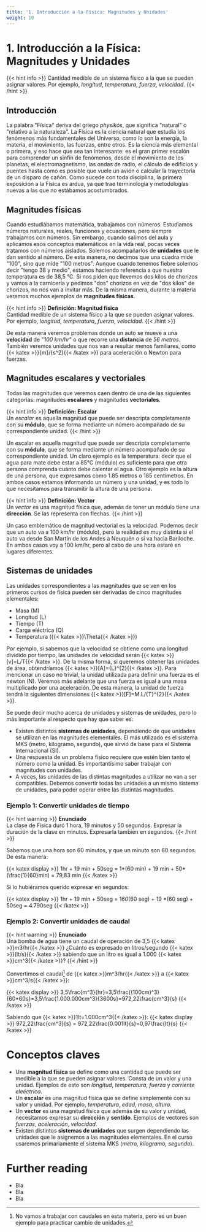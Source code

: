 ```yaml
---
title: '1. Introducción a la Física: Magnitudes y Unidades'
weight: 10
---
```


# 1. Introducción a la Física: Magnitudes y Unidades
{{< hint info >}}
Cantidad medible de un sistema físico a la que se pueden asignar valores. Por ejemplo, *longitud*, *temperatura*, *fuerza*, *velocidad*.
{{< /hint >}}

## Introducción

La palabra "Física" deriva del griego *physikós*, que significa "natural" o "relativo a la naturaleza". La Física es la ciencia natural que estudia los fenómenos más fundamentales del Universo, como lo son la energía, la materia, el movimiento, las fuerzas, entre otros. 
Es la ciencia más elemental o primera, y eso hace que sea tan interesante: es el gran primer escalón para comprender un sinfín de fenómenos, desde el movimiento de los planetas, el electromagnetismo, las ondas de radio, el cálculo de edificios y puentes hasta cómo es posible que vuele un avión o calcular la trayectoria de un disparo de cañón.
Como sucede con toda disciplina, la primera exposición a la Física es ardua, ya que trae terminología y metodologías nuevas a las que no estábamos acostumbrados.

## Magnitudes físicas
Cuando estudiábamos matemática, trabajamos con números. Estudiamos números naturales, reales, funciones y ecuaciones, pero siempre trabajamos con números. 
Sin embargo, cuando salimos del aula y aplicamos esos conceptos matemáticos en la vida real, pocas veces tratamos con números aislados. Solemos acompañarlos de **unidades** que le dan sentido al número. De esta manera, no decimos que una cuadra mide "100", sino que mide "100 metros". Aunque cuando tenemos fiebre solemos decir "tengo 38 y medio", estamos haciendo referencia a que nuestra temperatura es de 38,5 °C. Si nos piden que llevemos dos kilos de chorizos y vamos a la carnicería y pedimos "dos" chorizos en vez de "dos kilos" de chorizos, no nos van a invitar más.
De la misma manera, durante la materia veremos muchos ejemplos de **magnitudes físicas**. 

{{< hint info >}}
**Definición: Magnitud física**  
Cantidad medible de un sistema físico a la que se pueden asignar valores. Por ejemplo, *longitud*, *temperatura*, *fuerza*, *velocidad*.
{{< /hint >}}

De esta manera veremos problemas donde un auto se mueve a una **velocidad** de "*100 km/hr*" o que recorre una **distancia** de *56 metros*. También veremos unidades que nos van a resultar menos familiares, como {{< katex >}}{m}/{s^2}{{< /katex >}} para aceleración o Newton para fuerzas.

## Magnitudes escalares y vectoriales
Todas las magnitudes que veremos caen dentro de una de las siguientes categorías: magnitudes **escalares** y magnitudes **vectoriales**.

{{< hint info >}}
**Definición: Escalar**  
Un *escalar* es aquella magnitud que puede ser descripta completamente con su **módulo**, que se forma mediante un número acompañado de su correspondiente unidad.
{{< /hint >}}

Un escalar es aquella magnitud que puede ser descripta completamente con su **módulo**, que se forma mediante un número acompañado de su correspondiente unidad.
Un claro ejemplo es la temperatura: decir que el agua para mate debe estar a 85°C (módulo) es suficiente para que otra persona comprenda cuánto debe calentar el agua. Otro ejemplo es la altura de una persona, que expresamos como 1.85 metros o 185 centímetros. En ambos casos estamos informando un número y una unidad, y es todo lo que necesitamos para transmitir la altura de una persona.

{{< hint info >}}
**Definición: Vector**  
Un *vector* es una magnitud física que, además de tener un módulo tiene una **dirección**. Se las representa con flechas.
{{< /hint >}}

Un caso emblemático de magnitud vectorial es la velocidad. Podemos decir que un auto va a 100 km/hr (módulo), pero la realidad es muy distinta si el auto va desde San Martín de los Andes a Neuquén o si va hacia Bariloche. En ambos casos voy a 100 km/hr, pero al cabo de una hora estaré en lugares diferentes.

## Sistemas de unidades
Las unidades correspondientes a las magnitudes que se ven en los primeros cursos de física pueden ser derivadas de cinco magnitudes elementales:
+ Masa (M)
+ Longitud (L)
+ Tiempo (T)
+ Carga eléctrica (Q)
+ Temperatura ({{< katex >}}\Theta{{< /katex >}})

Por ejemplo, si sabemos que la velocidad se obtiene como una longitud dividido por tiempo, las unidades de velocidad serán {{< katex >}}[v]=L/T{{< /katex >}}. De la misma forma, si queremos obtener las unidades de área, obtendríamos {{< katex >}}[A]={L}^{2}{{< /katex >}}.
Para mencionar un caso no trivial, la unidad utilizada para definir una fuerza es el newton (N). Veremos más adelante que una fuerza es igual a una masa multiplicado por una aceleración. De esta manera, la unidad de fuerza tendrá la siguientes dimensiones {{< katex >}}[F]=M.L/{T}^{2}{{< /katex >}}. 

Se puede decir mucho acerca de unidades y sistemas de unidades, pero lo más importante al respecto que hay que saber es:
+ Existen distintos **sistemas de unidades**, dependiendo de que unidades se utilizan en las magnitudes elementales. El más utilizado es el sistema MKS  (metro, kilogramo, segundo), que sirvió de base para el Sistema Internacional (SI).
+ Una respuesta de un problema físico requiere que estén bien tanto el número como la unidad. Es importantísimo saber trabajar con magnitudes con unidades.
+ A veces, las unidades de las distintas magnitudes a utilizar no van a ser compatibles. Debemos convertir todas las unidades a un mismo sistema de unidades, para poder operar entre las distintas magnitudes.

### Ejemplo 1: Convertir unidades de tiempo

{{< hint warning >}}
**Enunciado**  
La clase de Física duró 1 hora, 19 minutos y 50 segundos. Expresar la duración de la clase en minutos. Expresarla también en segundos.
{{< /hint >}}

Sabemos que una hora son 60 minutos, y que un minuto son 60 segundos. De esta manera:

{{< katex display >}}
1hr + 19 min + 50seg = 1*(60 min) + 19 min + 50*(\frac{1}{60}min) = 79,83 min
{{< /katex >}}

Si lo hubiéramos querido expresar en segundos:

{{< katex display >}}
1hr + 19 min + 50seg = 1*60*(60 seg) + 19 *(60 seg) + 50seg = 4.790seg
{{< /katex >}}

### Ejemplo 2: Convertir unidades de caudal

{{< hint warning >}}
**Enunciado**  
Una bomba de agua tiene un caudal de operación de 3,5 {{< katex >}}m3/hr{{< /katex >}} ¿Cuánto es expresado en litros/segundo {{< katex >}}(lt/s){{< /katex >}} sabiendo que un litro es igual a 1.000 {{< katex >}}cm^3{{< /katex >}}?
{{< /hint >}}

Convertimos el caudal[^1] de {{< katex >}}m^3/hr{{< /katex >}} a {{< katex >}}cm^3/s{{< /katex >}}:

{{< katex display >}}
3,5\frac{m^3}{hr}=3,5\frac{(100cm)^3}{60*60s}=3,5\frac{1.000.000cm^3}{3600s}=972,22\frac{cm^3}{s}
{{< /katex >}}

Sabiendo que {{< katex >}}1lt=1.000cm^3{{< /katex >}}:
{{< katex display >}}
972,22\frac{cm^3}{s} = 972,22\frac{0.001lt}{s}=0,97\frac{lt}{s}
{{< /katex >}}

# Conceptos claves
+ Una **magnitud física** se define como una cantidad que puede ser medible a la que se pueden asignar valores. Consta de un valor y una unidad. Ejemplos de esto son *longitud*, *temperatura*, *fuerza* y *corriente eleéctrica*.
+ Un **escalar** es una magnitud física que se define simplemente con su valor y unidad. Por ejemplo, *temperatura*, *edad*, *masa*, *altura*.
+ Un **vector** es una magnitud física que además de su valor y unidad, necesitamos expresar su **dirección** y **sentido**. Ejemplos de vectores son *fuerzas*, *aceleración*, *velocidad*.
+ Existen distintos **sistemas de unidades** que surgen dependiendo las unidades que le asignemos a las magnitudes elementales. En el curso usaremos primariamente el sistema MKS (*metro, kilogramo, segundo*).

# Further reading
+ Bla
+ Bla
+ Bla



[^1]: No vamos a trabajar con caudales en esta materia, pero es un buen ejemplo para practicar cambio de unidades.